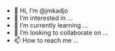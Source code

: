 - 👋 Hi, I’m @jmkadjo
- 👀 I’m interested in ...
- 🌱 I’m currently learning ...
- 💞️ I’m looking to collaborate on ...
- 📫 How to reach me ...

<!---
jmkadjo/jmkadjo is a ✨ special ✨ repository because its `README.md` (this file) appears on your GitHub profile.
You can click the Preview link to take a look at your changes.
--->
